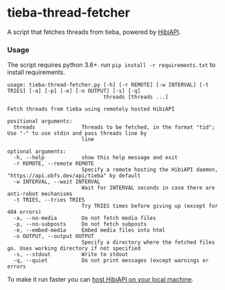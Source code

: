 # tieba-thread-fetcher
A script that fetches threads from tieba, powered by [HibiAPI](https://github.com/mixmoe/HibiAPI).

### Usage
The script requires python 3.6+. run `pip install -r requirements.txt` to install requirements.
```
usage: tieba-thread-fetcher.py [-h] [-r REMOTE] [-w INTERVAL] [-t TRIES] [-a] [-p] [-e] [-o OUTPUT] [-s] [-q]
                               threads [threads ...]

Fetch threads from tieba using remotely hosted HibiAPI

positional arguments:
  threads               Threads to be fetched, in the format "tid"; Use "-" to use stdin and pass threads line by
                        line

optional arguments:
  -h, --help            show this help message and exit
  -r REMOTE, --remote REMOTE
                        Specify a remote hosting the HibiAPI daemon, "https://api.obfs.dev/api/tieba" by default
  -w INTERVAL, --wait INTERVAL
                        Wait for INTERVAL seconds in case there are anti-robot mechanisms
  -t TRIES, --tries TRIES
                        Try TRIES times before giving up (except for 404 errors)
  -a, --no-media        Do not fetch media files
  -p, --no-subposts     Do not fetch subposts
  -e, --embed-media     Embed media files into html
  -o OUTPUT, --output OUTPUT
                        Specify a directory where the fetched files go. Uses working directory if not specified
  -s, --stdout          Write to stdout
  -q, --quiet           Do not print messages (except warnings or errors
```
To make it run faster you can [host HibiAPI on your local machine](https://github.com/mixmoe/HibiAPI/wiki/Deployment).
